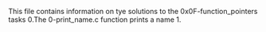 This file contains information on tye solutions to the 0x0F-function_pointers tasks
0.The 0-print_name.c function prints a name
1.